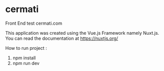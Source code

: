 # cermati
Front End test cermati.com 

This application was created using the Vue.js Framework namely Nuxt.js. You can read the documentation at https://nuxtjs.org/

How to run project :
1. npm install
2. npm run dev
